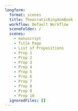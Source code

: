 ```yaml
---
longform:
  format: scenes
  title: TheocraticKingdomBook
  workflow: Default Workflow
  sceneFolder: /
  scenes:
    - manuscript
    - Title Page
    - List of Propositions
    - Prop 1
    - Prop 2
    - Prop 3
    - Prop 4
    - Prop 5
    - Prop 6
    - Prop 7
    - Prop 8
    - Prop 9
    - Prop 10
  ignoredFiles: []
---
```

